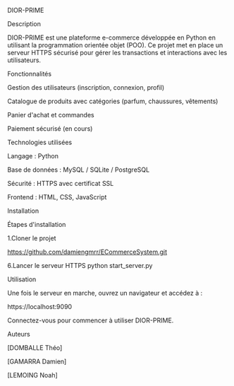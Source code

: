 DIOR-PRIME

Description

DIOR-PRIME est une plateforme e-commerce développée en Python en utilisant la programmation orientée objet (POO). Ce projet met en place un serveur HTTPS sécurisé pour gérer les transactions et interactions avec les utilisateurs.

Fonctionnalités

Gestion des utilisateurs (inscription, connexion, profil)

Catalogue de produits avec catégories (parfum, chaussures, vêtements)

Panier d'achat et commandes

Paiement sécurisé (en cours)

Technologies utilisées

Langage : Python

Base de données : MySQL / SQLite / PostgreSQL

Sécurité : HTTPS avec certificat SSL

Frontend : HTML, CSS, JavaScript

Installation

Étapes d'installation

1.Cloner le projet

https://github.com/damiengmrr/ECommerceSystem.git

6.Lancer le serveur HTTPS
python start_server.py

Utilisation

Une fois le serveur en marche, ouvrez un navigateur et accédez à :

https://localhost:9090

Connectez-vous pour commencer à utiliser DIOR-PRIME.

Auteurs

[DOMBALLE Théo]

[GAMARRA Damien]

[LEMOING Noah]
